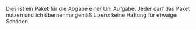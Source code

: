 Dies ist ein Paket für die Abgabe einer Uni Aufgabe. Jeder darf das Paket nutzen und ich übernehme gemäß Lizenz keine Haftung für etwaige Schäden.
